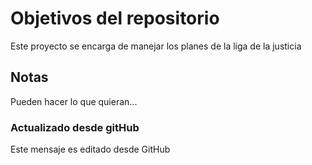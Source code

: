 # Objetivos del repositorio

Este proyecto se encarga de manejar los planes de la liga de la justicia


## Notas
Pueden hacer lo que quieran...


### Actualizado desde gitHub
Este mensaje es editado desde GitHub
